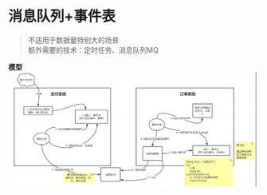 # 消息队列+事件表
> 不适用于数据量特别大的场景   
> 额外需要的技术：定时任务、消息队列MQ    

**模型**   
![Alt](../img/消息队列+本地事件表.png)    



